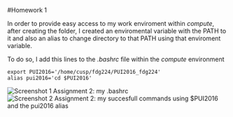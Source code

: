#Homework 1

In order to provide easy access to my work enviroment within *compute*, after creating the folder, I created an enviromental variable with the PATH to it and also an alias to change directory to that PATH using that enviroment variable.

To do so, I add this lines to the *.bashrc* file within the *compute* environment

~~~~ 
export PUI2016='/home/cusp/fdg224/PUI2016_fdg224'
alias pui2016='cd $PUI2016'
~~~~ 


![Screenshot 1 Assignment 2: my .bashrc](HW1_fdg224_bashrc.png)
![Screenshot 2 Assignment 2: my succesfull commands using $PUI2016 and the pui2016 alias](HW1_fdg224_terminal.png)
